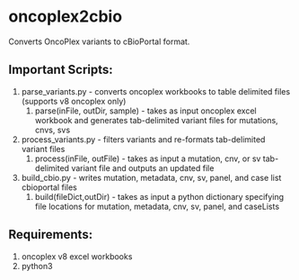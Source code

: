 # oncoplex2cbio
Converts OncoPlex variants to cBioPortal format.

## Important Scripts:
1. parse_variants.py - converts oncoplex workbooks to table delimited files (supports v8 oncoplex only)
    1. parse(inFile, outDir, sample) - takes as input oncoplex excel workbook and generates tab-delimited variant files for mutations, cnvs, svs
2. process_variants.py - filters variants and re-formats tab-delimited variant files
    1. process(inFile, outFile) - takes as input a mutation, cnv, or sv tab-delimited variant file and outputs an updated file
3. build_cbio.py - writes mutation, metadata, cnv, sv, panel, and case list cbioportal files
    1. build(fileDict,outDir) - takes as input a python dictionary specifying file locations for mutation, metadata, cnv, sv, panel, and caseLists 

## Requirements:
1. oncoplex v8 excel workbooks
2. python3
